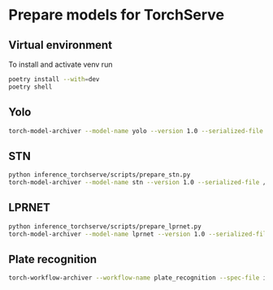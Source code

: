 # Prepare models for TorchServe

## Virtual environment

To install and activate venv run
```bash
poetry install --with=dev
poetry shell
```

## Yolo

```bash
torch-model-archiver --model-name yolo --version 1.0 --serialized-file ../nn/nn/weights/yolo.pt --handler inference_torchserve/handlers/yolo.py --export-path inference_torchserve/model_store/
```

## STN

```bash
python inference_torchserve/scripts/prepare_stn.py
torch-model-archiver --model-name stn --version 1.0 --serialized-file /tmp/stn.pt --handler inference_torchserve/handlers/stn.py --export-path inference_torchserve/model_store/
```

## LPRNET

```bash
python inference_torchserve/scripts/prepare_lprnet.py
torch-model-archiver --model-name lprnet --version 1.0 --serialized-file /tmp/lprnet.pt --handler inference_torchserve/handlers/lprnet.py --export-path inference_torchserve/model_store/
```

## Plate recognition

```bash
torch-workflow-archiver --workflow-name plate_recognition --spec-file inference_torchserve/workflow/plate_recognition.yaml --handler inference_torchserve/handlers/plate_recognition.py --export-path inference_torchserve/model_store/
```
